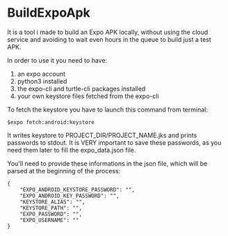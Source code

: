 # BuildExpoApk

It is a tool i made to build an Expo APK locally, without using the cloud service and avoiding to wait even hours in the queue to build just a test APK.

In order to use it you need to have:
  1) an expo account 
  2) python3 installed
  3) the expo-cli and turtle-cli packages installed
  4) your own keystore files fetched from the expo-cli
  
To fetch the keystore you have to launch this command from terminal: 
````
$expo fetch:android:keystore
````
It writes keystore to PROJECT_DIR/PROJECT_NAME.jks and prints passwords to stdout. It is VERY important to save these passwords, as you need them later to fill the expo_data.json file.

You'll need to provide these informations in the json file, which will be parsed at the beginning of the process:
````
{
	"EXPO_ANDROID_KEYSTORE_PASSWORD": "",
	"EXPO_ANDROID_KEY_PASSWORD": "",
	"KEYSTORE_ALIAS": "",
	"KEYSTORE_PATH": "",
	"EXPO_PASSWORD": "",
	"EXPO_USERNAME": ""
}
````
